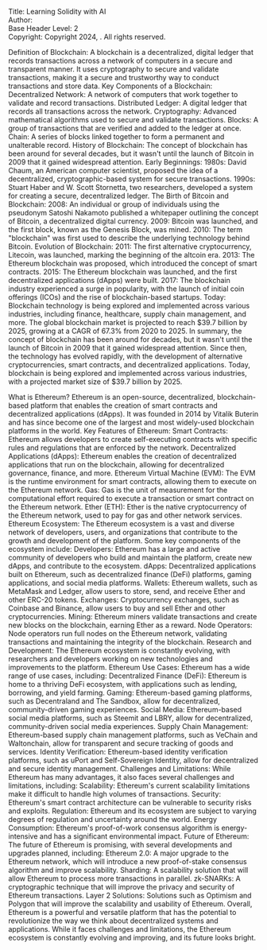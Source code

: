 Title: Learning Solidity with AI  
Author:   
Base Header Level: 2  
Copyright: Copyright 2024, . All rights reserved.

Definition of Blockchain:
A blockchain is a decentralized, digital ledger that records transactions across a network of computers in a secure and transparent manner. It uses cryptography to secure and validate transactions, making it a secure and trustworthy way to conduct transactions and store data.
Key Components of a Blockchain:
Decentralized Network: A network of computers that work together to validate and record transactions. Distributed Ledger: A digital ledger that records all transactions across the network. Cryptography: Advanced mathematical algorithms used to secure and validate transactions. Blocks: A group of transactions that are verified and added to the ledger at once. Chain: A series of blocks linked together to form a permanent and unalterable record. History of Blockchain:
The concept of blockchain has been around for several decades, but it wasn't until the launch of Bitcoin in 2009 that it gained widespread attention.
Early Beginnings:
1980s: David Chaum, an American computer scientist, proposed the idea of a decentralized, cryptographic-based system for secure transactions. 1990s: Stuart Haber and W. Scott Stornetta, two researchers, developed a system for creating a secure, decentralized ledger. The Birth of Bitcoin and Blockchain:
2008: An individual or group of individuals using the pseudonym Satoshi Nakamoto published a whitepaper outlining the concept of Bitcoin, a decentralized digital currency. 2009: Bitcoin was launched, and the first block, known as the Genesis Block, was mined. 2010: The term "blockchain" was first used to describe the underlying technology behind Bitcoin. Evolution of Blockchain:
2011: The first alternative cryptocurrency, Litecoin, was launched, marking the beginning of the altcoin era. 2013: The Ethereum blockchain was proposed, which introduced the concept of smart contracts. 2015: The Ethereum blockchain was launched, and the first decentralized applications (dApps) were built. 2017: The blockchain industry experienced a surge in popularity, with the launch of initial coin offerings (ICOs) and the rise of blockchain-based startups. Today:
Blockchain technology is being explored and implemented across various industries, including finance, healthcare, supply chain management, and more. The global blockchain market is projected to reach $39.7 billion by 2025, growing at a CAGR of 67.3% from 2020 to 2025. In summary, the concept of blockchain has been around for decades, but it wasn't until the launch of Bitcoin in 2009 that it gained widespread attention. Since then, the technology has evolved rapidly, with the development of alternative cryptocurrencies, smart contracts, and decentralized applications. Today, blockchain is being explored and implemented across various industries, with a projected market size of $39.7 billion by 2025.


What is Ethereum?
Ethereum is an open-source, decentralized, blockchain-based platform that enables the creation of smart contracts and decentralized applications (dApps). It was founded in 2014 by Vitalik Buterin and has since become one of the largest and most widely-used blockchain platforms in the world.
Key Features of Ethereum:
Smart Contracts: Ethereum allows developers to create self-executing contracts with specific rules and regulations that are enforced by the network. Decentralized Applications (dApps): Ethereum enables the creation of decentralized applications that run on the blockchain, allowing for decentralized governance, finance, and more. Ethereum Virtual Machine (EVM): The EVM is the runtime environment for smart contracts, allowing them to execute on the Ethereum network. Gas: Gas is the unit of measurement for the computational effort required to execute a transaction or smart contract on the Ethereum network. Ether (ETH): Ether is the native cryptocurrency of the Ethereum network, used to pay for gas and other network services. Ethereum Ecosystem:
The Ethereum ecosystem is a vast and diverse network of developers, users, and organizations that contribute to the growth and development of the platform. Some key components of the ecosystem include:
Developers: Ethereum has a large and active community of developers who build and maintain the platform, create new dApps, and contribute to the ecosystem. dApps: Decentralized applications built on Ethereum, such as decentralized finance (DeFi) platforms, gaming applications, and social media platforms. Wallets: Ethereum wallets, such as MetaMask and Ledger, allow users to store, send, and receive Ether and other ERC-20 tokens. Exchanges: Cryptocurrency exchanges, such as Coinbase and Binance, allow users to buy and sell Ether and other cryptocurrencies. Mining: Ethereum miners validate transactions and create new blocks on the blockchain, earning Ether as a reward. Node Operators: Node operators run full nodes on the Ethereum network, validating transactions and maintaining the integrity of the blockchain. Research and Development: The Ethereum ecosystem is constantly evolving, with researchers and developers working on new technologies and improvements to the platform. Ethereum Use Cases:
Ethereum has a wide range of use cases, including:
Decentralized Finance (DeFi): Ethereum is home to a thriving DeFi ecosystem, with applications such as lending, borrowing, and yield farming. Gaming: Ethereum-based gaming platforms, such as Decentraland and The Sandbox, allow for decentralized, community-driven gaming experiences. Social Media: Ethereum-based social media platforms, such as Steemit and LBRY, allow for decentralized, community-driven social media experiences. Supply Chain Management: Ethereum-based supply chain management platforms, such as VeChain and Waltonchain, allow for transparent and secure tracking of goods and services. Identity Verification: Ethereum-based identity verification platforms, such as uPort and Self-Sovereign Identity, allow for decentralized and secure identity management. Challenges and Limitations:
While Ethereum has many advantages, it also faces several challenges and limitations, including:
Scalability: Ethereum's current scalability limitations make it difficult to handle high volumes of transactions. Security: Ethereum's smart contract architecture can be vulnerable to security risks and exploits. Regulation: Ethereum and its ecosystem are subject to varying degrees of regulation and uncertainty around the world. Energy Consumption: Ethereum's proof-of-work consensus algorithm is energy-intensive and has a significant environmental impact. Future of Ethereum:
The future of Ethereum is promising, with several developments and upgrades planned, including:
Ethereum 2.0: A major upgrade to the Ethereum network, which will introduce a new proof-of-stake consensus algorithm and improve scalability. Sharding: A scalability solution that will allow Ethereum to process more transactions in parallel. zk-SNARKs: A cryptographic technique that will improve the privacy and security of Ethereum transactions. Layer 2 Solutions: Solutions such as Optimism and Polygon that will improve the scalability and usability of Ethereum. Overall, Ethereum is a powerful and versatile platform that has the potential to revolutionize the way we think about decentralized systems and applications. While it faces challenges and limitations, the Ethereum ecosystem is constantly evolving and improving, and its future looks bright.
